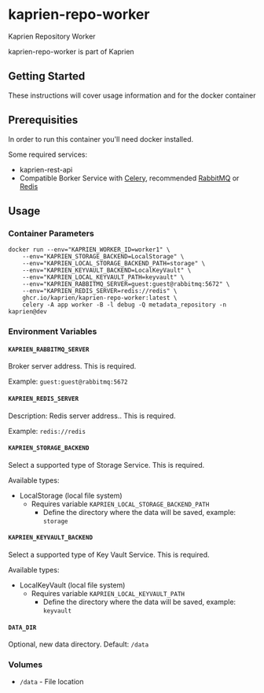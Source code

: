 # kaprien-repo-worker

Kaprien Repository Worker

kaprien-repo-worker is part of Kaprien

## Getting Started

These instructions will cover usage information and for the docker container

## Prerequisities


In order to run this container you'll need docker installed.

Some required services:

* kaprien-rest-api
* Compatible Borker Service with [Celery](http://docs.celeryq.dev/),
  recommended [RabbitMQ](https://www.rabbitmq.com) or
  [Redis](https://redis.com)


## Usage

### Container Parameters

```shell
docker run --env="KAPRIEN_WORKER_ID=worker1" \
    --env="KAPRIEN_STORAGE_BACKEND=LocalStorage" \
    --env="KAPRIEN_LOCAL_STORAGE_BACKEND_PATH=storage" \
    --env="KAPRIEN_KEYVAULT_BACKEND=LocalKeyVault" \
    --env="KAPRIEN_LOCAL_KEYVAULT_PATH=keyvault" \
    --env="KAPRIEN_RABBITMQ_SERVER=guest:guest@rabbitmq:5672" \
    --env="KAPRIEN_REDIS_SERVER=redis://redis" \
    ghcr.io/kaprien/kaprien-repo-worker:latest \
    celery -A app worker -B -l debug -Q metadata_repository -n kaprien@dev
```


### Environment Variables

#### `KAPRIEN_RABBITMQ_SERVER`

Broker server address. This is required.

Example: `guest:guest@rabbitmq:5672`

#### `KAPRIEN_REDIS_SERVER`

Description: Redis server address.. This is required.

Example: `redis://redis`

#### `KAPRIEN_STORAGE_BACKEND`

Select a supported type of Storage Service. This is required.

Available types:

* LocalStorage (local file system)
    - Requires variable ``KAPRIEN_LOCAL_STORAGE_BACKEND_PATH``
      - Define the directory where the data will be saved, example: `storage`

#### `KAPRIEN_KEYVAULT_BACKEND`

Select a supported type of Key Vault Service. This is required.

Available types:

* LocalKeyVault (local file system)
  - Requires variable ``KAPRIEN_LOCAL_KEYVAULT_PATH``
    - Define the directory where the data will be saved, example: `keyvault`


#### `DATA_DIR`

Optional, new data directory. Default: `/data`

### Volumes

* `/data` - File location
